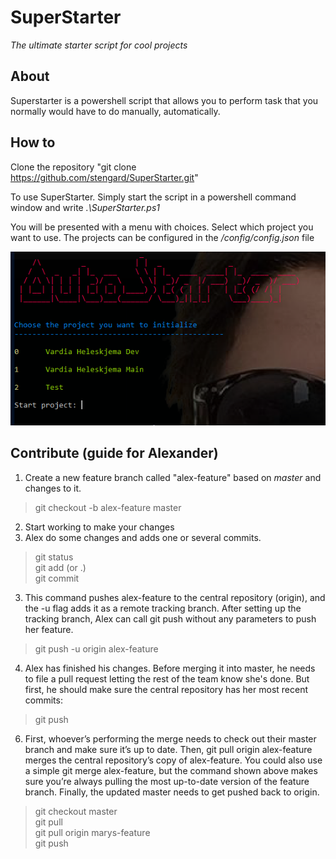 # SuperStarter
*The ultimate starter script for cool projects*

## About
Superstarter is a powershell script that allows you to perform task that you normally would have to do manually, automatically.

## How to

Clone the repository "git clone https://github.com/stengard/SuperStarter.git"

To use SuperStarter. Simply start the script in a powershell command window and write *.\SuperStarter.ps1*

You will be presented with a menu with choices. Select which project you want to use. The projects can be configured in the */config/config.json* file

![How to](images/how-to-1.png "How to 1")


## Contribute (guide for Alexander)

1. Create a new feature branch called "alex-feature" based on *master* and changes to it.
> git checkout -b alex-feature master
2. Start working to make your changes
3. Alex do some changes and adds one or several commits.
> git status  
  git add <some-file> (or .)  
  git commit  
3. This command pushes alex-feature to the central repository (origin), and the -u flag adds it as a remote tracking branch. After setting up the tracking branch, Alex can call git push without any parameters to push her feature.
> git push -u origin alex-feature
4. Alex has finished his changes. Before merging it into master, he needs to file a pull request letting the rest of the team know she's done. But first, he should make sure the central repository has her most recent commits:
> git push
6. First, whoever’s performing the merge needs to check out their master branch and make sure it’s up to date. Then, git pull origin alex-feature merges the central repository’s copy of alex-feature. You could also use a simple git merge alex-feature, but the command shown above makes sure you’re always pulling the most up-to-date version of the feature branch. Finally, the updated master needs to get pushed back to origin.
> git checkout master  
  git pull  
  git pull origin marys-feature  
  git push  
